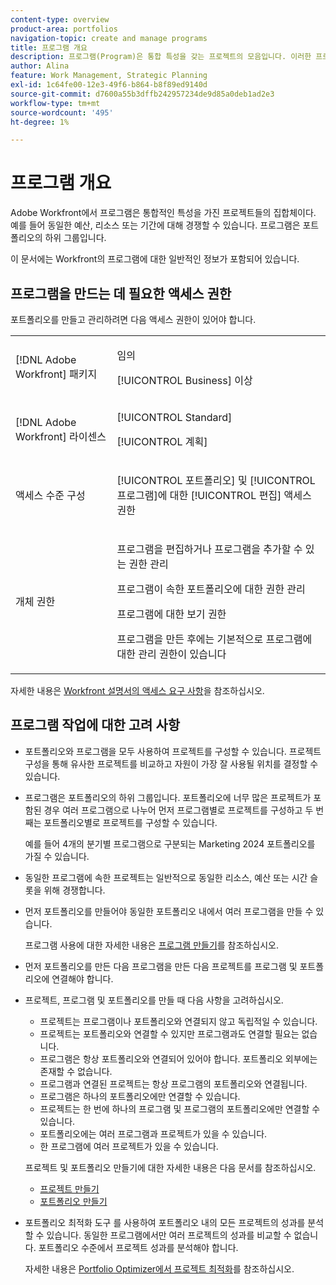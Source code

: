 ```yaml
---
content-type: overview
product-area: portfolios
navigation-topic: create and manage programs
title: 프로그램 개요
description: 프로그램(Program)은 통합 특성을 갖는 프로젝트의 모음입니다. 이러한 프로젝트는 일반적으로 동일한 리소스, 예산 또는 시간대에 대해 경쟁합니다. 프로그램은 포트폴리오의 하위 그룹입니다. 프로젝트를 포트폴리오에 추가하기 전에 프로그램과 연결할 수 있습니다.
author: Alina
feature: Work Management, Strategic Planning
exl-id: 1c64fe00-12e3-49f6-b864-b8f89ed9140d
source-git-commit: d7600a55b3dffb242957234de9d85a0deb1ad2e3
workflow-type: tm+mt
source-wordcount: '495'
ht-degree: 1%

---
```


# 프로그램 개요

<!-- Audited: 08/2025 -->

Adobe Workfront에서 프로그램은 통합적인 특성을 가진 프로젝트들의 집합체이다. 예를 들어 동일한 예산, 리소스 또는 기간에 대해 경쟁할 수 있습니다. 프로그램은 포트폴리오의 하위 그룹입니다.

이 문서에는 Workfront의 프로그램에 대한 일반적인 정보가 포함되어 있습니다.


## 프로그램을 만드는 데 필요한 액세스 권한

<!--leave the table uncollapsed as this article is about access-->

포트폴리오를 만들고 관리하려면 다음 액세스 권한이 있어야 합니다.

<table style="table-layout:auto"> 
 <col> 
 <col> 
 <tbody> 
  <tr> 
   <td role="rowheader">[!DNL Adobe Workfront] 패키지</td> 
   <td> <p>임의</p>
   <p>[!UICONTROL Business] 이상</p> </td> 
  </tr> 
  <tr> 
   <td role="rowheader">[!DNL Adobe Workfront] 라이센스</td> 
   <td> <p>[!UICONTROL Standard]</p>
   <p>[!UICONTROL 계획]</p> </td> 
  </tr> 
  <tr> 
   <td role="rowheader">액세스 수준 구성</td> 
   <td> <p>[!UICONTROL 포트폴리오] 및 [!UICONTROL 프로그램]에 대한 [!UICONTROL 편집] 액세스 권한</p>  </td> 
  </tr> 
  <tr> 
   <td role="rowheader">개체 권한</td> 
   <td> <p>프로그램을 편집하거나 프로그램을 추가할 수 있는 권한 관리</p>
   <p>프로그램이 속한 포트폴리오에 대한 권한 관리 </p>
   <p>프로그램에 대한 보기 권한</p>
   <p>프로그램을 만든 후에는 기본적으로 프로그램에 대한 관리 권한이 있습니다</p> 
    </td> 
  </tr> 
 </tbody> 
</table>

자세한 내용은 [Workfront 설명서의 액세스 요구 사항](/help/quicksilver/administration-and-setup/add-users/access-levels-and-object-permissions/access-level-requirements-in-documentation.md)을 참조하십시오.

<!--Old:
<table style="table-layout:auto"> 
 <col> 
 <col> 
 <tbody> 
  <tr> 
   <td role="rowheader">[!DNL Adobe Workfront] plan</td> 
   <td> <p>New: Any</p>
   <p>Current: [!UICONTROL Business] or higher</p> </td> 
  </tr> 
  <tr> 
   <td role="rowheader">[!DNL Adobe Workfront] license</td> 
   <td> <p>New: [!UICONTROL Standard]</p>
   <p>Current: [!UICONTROL Plan] </p> </td> 
  </tr> 
  <tr> 
   <td role="rowheader">Access level configurations</td> 
   <td> <p>[!UICONTROL Edit] access to Portfolios and Programs</p>  </td> 
  </tr> 
  <tr> 
   <td role="rowheader">Object permissions</td> 
   <td> <p>Manage permissions to edit a program or add projects to it</p>
   <p>Manage permissions to the portfolio that the program belongs to </p>
   <p>View permissions to a program to view it</p>
   <p>After you create a program, you have Manage permissions to it, by default</p> 
    </td> 
  </tr> 
 </tbody> 
</table>-->


## 프로그램 작업에 대한 고려 사항

* 포트폴리오와 프로그램을 모두 사용하여 프로젝트를 구성할 수 있습니다. 프로젝트 구성을 통해 유사한 프로젝트를 비교하고 자원이 가장 잘 사용될 위치를 결정할 수 있습니다.

* 프로그램은 포트폴리오의 하위 그룹입니다. 포트폴리오에 너무 많은 프로젝트가 포함된 경우 여러 프로그램으로 나누어 먼저 프로그램별로 프로젝트를 구성하고 두 번째는 포트폴리오별로 프로젝트를 구성할 수 있습니다.

  예를 들어 4개의 분기별 프로그램으로 구분되는 Marketing 2024 포트폴리오를 가질 수 있습니다.

* 동일한 프로그램에 속한 프로젝트는 일반적으로 동일한 리소스, 예산 또는 시간 슬롯을 위해 경쟁합니다.

* 먼저 포트폴리오를 만들어야 동일한 포트폴리오 내에서 여러 프로그램을 만들 수 있습니다.

  프로그램 사용에 대한 자세한 내용은 [프로그램 만들기](../../../manage-work/portfolios/create-and-manage-programs/create-program.md)를 참조하십시오.

* 먼저 포트폴리오를 만든 다음 프로그램을 만든 다음 프로젝트를 프로그램 및 포트폴리오에 연결해야 합니다.

* 프로젝트, 프로그램 및 포트폴리오를 만들 때 다음 사항을 고려하십시오.

   * 프로젝트는 프로그램이나 포트폴리오와 연결되지 않고 독립적일 수 있습니다.
   * 프로젝트는 포트폴리오와 연결할 수 있지만 프로그램과도 연결할 필요는 없습니다.
   * 프로그램은 항상 포트폴리오와 연결되어 있어야 합니다. 포트폴리오 외부에는 존재할 수 없습니다.
   * 프로그램과 연결된 프로젝트는 항상 프로그램의 포트폴리오와 연결됩니다.
   * 프로그램은 하나의 포트폴리오에만 연결할 수 있습니다.
   * 프로젝트는 한 번에 하나의 프로그램 및 프로그램의 포트폴리오에만 연결할 수 있습니다.
   * 포트폴리오에는 여러 프로그램과 프로젝트가 있을 수 있습니다.
   * 한 프로그램에 여러 프로젝트가 있을 수 있습니다.

  프로젝트 및 포트폴리오 만들기에 대한 자세한 내용은 다음 문서를 참조하십시오.
   * [프로젝트 만들기](/help/quicksilver/manage-work/projects/create-projects/create-project.md)
   * [포트폴리오 만들기](/help/quicksilver/manage-work/portfolios/create-and-manage-portfolios/create-portfolios.md)


* 포트폴리오 최적화 도구 를 사용하여 포트폴리오 내의 모든 프로젝트의 성과를 분석할 수 있습니다. 동일한 프로그램에서만 여러 프로젝트의 성과를 비교할 수 없습니다. 포트폴리오 수준에서 프로젝트 성과를 분석해야 합니다.

  자세한 내용은 [Portfolio Optimizer에서 프로젝트 최적화](/help/quicksilver/manage-work/portfolios/portfolio-optimizer/optimize-projects-in-portfolio-optimizer.md)를 참조하십시오.
